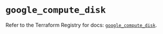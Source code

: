 # `google_compute_disk`

Refer to the Terraform Registry for docs: [`google_compute_disk`](https://registry.terraform.io/providers/hashicorp/google/5.29.1/docs/resources/compute_disk).

